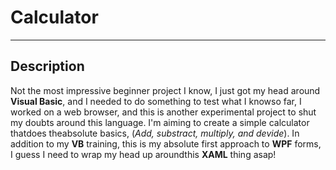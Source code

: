 # Calculator
---

## Description
Not the most impressive beginner project I know, I just got my head around **Visual Basic**, and I needed to do something to test what I knowso far, I worked on a web browser, and this is another experimental project to shut my doubts around this language.
I'm aiming to create a simple calculator thatdoes theabsolute basics, (_Add, substract, multiply, and devide_).
In addition to my **VB** training, this is my absolute first approach to **WPF** forms, I guess I need to wrap my head up aroundthis **XAML** thing asap!
